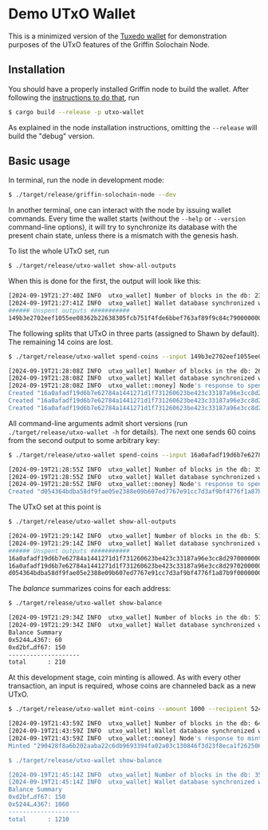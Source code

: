 Demo UTxO Wallet
================

This is a minimized version of the [Tuxedo wallet](https://github.com/Off-Narrative-Labs/Tuxedo/tree/main/wallet) for demonstration purposes of the UTxO features of the Griffin Solochain Node.

## Installation

You should have a properly installed Griffin node to build the wallet. After following the [instructions to do that](https://github.com/txpipe/griffin/blob/main/README.md#installation), run

```bash
$ cargo build --release -p utxo-wallet
```

As explained in the node installation instructions, omitting the `--release` will build the "debug" version.

## Basic usage

In terminal, run the node in development mode:

```bash
$ ./target/release/griffin-solochain-node --dev
```

In another terminal, one can interact with the node by issuing wallet commands. Every time the wallet starts (without the `--help` or `--version` command-line options), it will try to synchronize its database with the present chain state, unless there is a mismatch with the genesis hash.

To list the whole UTxO set, run

```bash
$ ./target/release/utxo-wallet show-all-outputs
```

When this is done for the first, the output will look like this:

```bash
[2024-09-19T21:27:40Z INFO  utxo_wallet] Number of blocks in the db: 239
[2024-09-19T21:27:41Z INFO  utxo_wallet] Wallet database synchronized with node to height 26
###### Unspent outputs ###########
149b3e2702eef1055ee08362b22638305fcb751f4fde6bbef763af89f9c84c7900000000: owner 0xd2bf4b844dfefd6772a8843e669f943408966a977e3ae2af1dd78e0f55f4df67, amount 314
```

The following splits that UTxO in three parts (assigned to Shawn by default). The remaining 14 coins are lost.

```bash
$ ./target/release/utxo-wallet spend-coins --input 149b3e2702eef1055ee08362b22638305fcb751f4fde6bbef763af89f9c84c7900000000 --amount 100 --amount 150 --amount 50

[2024-09-19T21:28:08Z INFO  utxo_wallet] Number of blocks in the db: 26
[2024-09-19T21:28:08Z INFO  utxo_wallet] Wallet database synchronized with node to height 35
[2024-09-19T21:28:08Z INFO  utxo_wallet::money] Node's response to spend transaction: Ok("0x0de44857fb6301e0e9f316c54de527f6fee1893a533c4273ea0f1497581d039c")
Created "16a0afadf19d6b7e62784a1441271d1f731260623be423c33187a96e3cc8d29700000000" worth 100. 
Created "16a0afadf19d6b7e62784a1441271d1f731260623be423c33187a96e3cc8d29701000000" worth 150. 
Created "16a0afadf19d6b7e62784a1441271d1f731260623be423c33187a96e3cc8d29702000000" worth 50. 
```

All command-line arguments admit short versions (run `./target/release/utxo-wallet -h` for details). The next one sends 60 coins from the second output to some arbitrary key:

```bash
$ ./target/release/utxo-wallet spend-coins --input 16a0afadf19d6b7e62784a1441271d1f731260623be423c33187a96e3cc8d29701000000 --amount 60 --recipient 0x524414d5af095bcb4cadc0cf9f8bfbeeeaa8cc34f2df41c3bc4ed953cf8a4367

[2024-09-19T21:28:55Z INFO  utxo_wallet] Number of blocks in the db: 35
[2024-09-19T21:28:55Z INFO  utxo_wallet] Wallet database synchronized with node to height 51
[2024-09-19T21:28:55Z INFO  utxo_wallet::money] Node's response to spend transaction: Ok("0x2e71606dc18aeb4ba948b1e0cd6cb5b85bbb29589b83e68169d416e1ac17dbc6")
Created "d054364bdba58df9fae05e2388e09b607ed7767e91cc7d3af9bf4776f1a87b9f00000000" worth 60. 
```

The UTxO set at this point is

```bash
$ ./target/release/utxo-wallet show-all-outputs

[2024-09-19T21:29:14Z INFO  utxo_wallet] Number of blocks in the db: 51
[2024-09-19T21:29:14Z INFO  utxo_wallet] Wallet database synchronized with node to height 57
###### Unspent outputs ###########
16a0afadf19d6b7e62784a1441271d1f731260623be423c33187a96e3cc8d29700000000: owner 0xd2bf4b844dfefd6772a8843e669f943408966a977e3ae2af1dd78e0f55f4df67, amount 100
16a0afadf19d6b7e62784a1441271d1f731260623be423c33187a96e3cc8d29702000000: owner 0xd2bf4b844dfefd6772a8843e669f943408966a977e3ae2af1dd78e0f55f4df67, amount 50
d054364bdba58df9fae05e2388e09b607ed7767e91cc7d3af9bf4776f1a87b9f00000000: owner 0x524414d5af095bcb4cadc0cf9f8bfbeeeaa8cc34f2df41c3bc4ed953cf8a4367, amount 60
```

The *balance* summarizes coins for each address:

```bash
$ ./target/release/utxo-wallet show-balance

[2024-09-19T21:29:34Z INFO  utxo_wallet] Number of blocks in the db: 57
[2024-09-19T21:29:34Z INFO  utxo_wallet] Wallet database synchronized with node to height 64
Balance Summary
0x5244…4367: 60
0xd2bf…df67: 150
--------------------
total      : 210
```

At this development stage, coin minting is allowed. As with every other transaction, an input is required, whose coins are channeled back as a new UTxO.

```bash
$ ./target/release/utxo-wallet mint-coins --amount 1000 --recipient 524414d5af095bcb4cadc0cf9f8bfbeeeaa8cc34f2df41c3bc4ed953cf8a4367 --input 16a0afadf19d6b7e62784a1441271d1f731260623be423c33187a96e3cc8d29700000000

[2024-09-19T21:43:59Z INFO  utxo_wallet] Number of blocks in the db: 64
[2024-09-19T21:43:59Z INFO  utxo_wallet] Wallet database synchronized with node to height 352
[2024-09-19T21:43:59Z INFO  utxo_wallet::money] Node's response to mint-coin transaction: Ok("0x8e2f5536cefe8f5443b59da404fdc7997f2f922b777812a3de63092d98cab3c6")
Minted "290428f8a6b202aaba22c6db9693394fa02a03c130846f3d23f8eca1f262506200000000" worth 1000. 

$ ./target/release/utxo-wallet show-balance

[2024-09-19T21:45:14Z INFO  utxo_wallet] Number of blocks in the db: 352
[2024-09-19T21:45:14Z INFO  utxo_wallet] Wallet database synchronized with node to height 377
Balance Summary
0xd2bf…df67: 150
0x5244…4367: 1060
--------------------
total      : 1210
```
